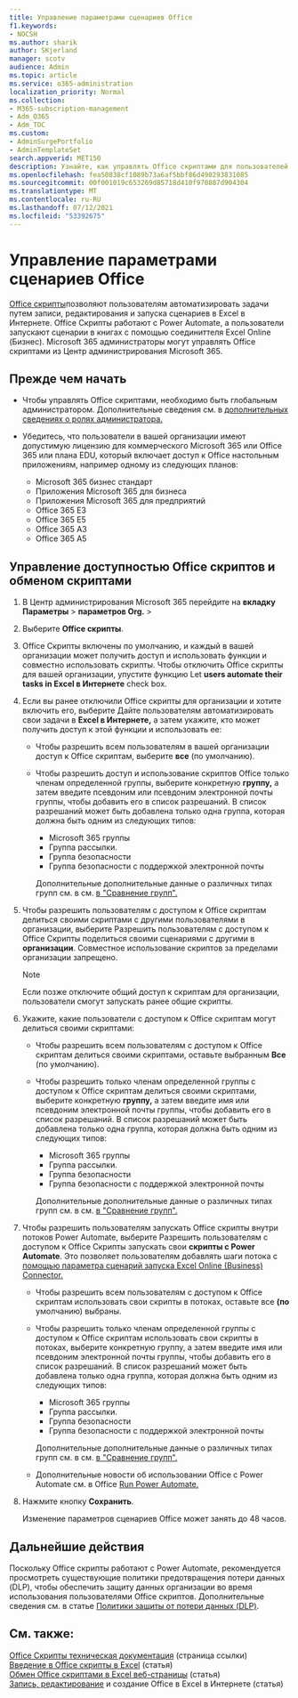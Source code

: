 ```yaml
---
title: Управление параметрами сценариев Office
f1.keywords:
- NOCSH
ms.author: sharik
author: SKjerland
manager: scotv
audience: Admin
ms.topic: article
ms.service: o365-administration
localization_priority: Normal
ms.collection:
- M365-subscription-management
- Adm_O365
- Adm_TOC
ms.custom:
- AdminSurgePortfolio
- AdminTemplateSet
search.appverid: MET150
description: Узнайте, как управлять Office скриптами для пользователей в организации.
ms.openlocfilehash: fea50838cf1089b73a6af5bbf86d490293831085
ms.sourcegitcommit: 00f001019c653269d85718d410f970887d904304
ms.translationtype: MT
ms.contentlocale: ru-RU
ms.lasthandoff: 07/12/2021
ms.locfileid: "53392675"
---
```

# <a name="manage-office-scripts-settings"></a>Управление параметрами сценариев Office

[Office скрипты](/office/dev/scripts)позволяют пользователям автоматизировать задачи путем записи, редактирования и запуска сценариев в Excel в Интернете. Office Скрипты работают с Power Automate, а пользователи запускают сценарии в книгах с помощью соединиттеля Excel Online (Бизнес). Microsoft 365 администраторы могут управлять Office скриптами из Центр администрирования Microsoft 365.

## <a name="before-you-begin"></a>Прежде чем начать

- Чтобы управлять Office скриптами, необходимо быть глобальным администратором. Дополнительные сведения см. в [дополнительных сведениях о ролях администратора.](../add-users/about-admin-roles.md)

- Убедитесь, что пользователи в вашей организации имеют допустимую лицензию для коммерческого Microsoft 365 или Office 365 или плана EDU, который включает доступ к Office настольным приложениям, например одному из следующих планов:

    - Microsoft 365 бизнес стандарт
    - Приложения Microsoft 365 для бизнеса
    - Приложения Microsoft 365 для предприятий
    - Office 365 E3
    - Office 365 E5
    - Office 365 A3
    - Office 365 A5

## <a name="manage-availability-of-office-scripts-and-sharing-of-scripts"></a>Управление доступностью Office скриптов и обменом скриптами

1. В Центр администрирования Microsoft 365 перейдите на **вкладку Параметры** \> **параметров Org.** \> <a href="https://go.microsoft.com/fwlink/p/?linkid=2053743" target="_blank"></a>

2. Выберите **Office скрипты**.

3. Office Скрипты включены по умолчанию, и каждый в вашей организации может получить доступ и использовать функции и совместно использовать скрипты. Чтобы отключить Office скрипты для вашей организации, упустите функцию Let **users automate their tasks in Excel в Интернете** check box.

4. Если вы ранее отключили Office скрипты для организации и хотите включить его, выберите Дайте пользователям автоматизировать свои задачи в **Excel в Интернете,** а затем укажите, кто может получить доступ к этой функции и использовать ее:

    - Чтобы разрешить всем пользователям в вашей организации доступ к Office скриптам, выберите **все** (по умолчанию).

    - Чтобы разрешить доступ и использование скриптов Office только членам определенной группы, выберите конкретную **группу,** а затем введите псевдоним или псевдоним электронной почты группы, чтобы добавить его в список разрешаний. В список разрешаний может быть добавлена только одна группа, которая должна быть одним из следующих типов:
        - Microsoft 365 группы
        - Группа рассылки.
        - Группа безопасности
        - Группа безопасности с поддержкой электронной почты
    
        Дополнительные дополнительные данные о различных типах групп см. в см. [в "Сравнение групп".](../create-groups/compare-groups.md)

5. Чтобы разрешить пользователям с доступом к Office скриптам делиться своими скриптами с другими пользователями в организации, выберите Разрешить пользователям с доступом к Office Скрипты поделиться своими сценариями с другими в **организации**. Совместное использование скриптов за пределами организации запрещено.
 
    > [!NOTE]
    > Если позже отключите общий доступ к скриптам для организации, пользователи смогут запускать ранее общие скрипты.
 
6. Укажите, какие пользователи с доступом к Office скриптам могут делиться своими скриптами:
    
    - Чтобы разрешить всем пользователям с доступом к Office скриптам делиться своими скриптами, оставьте выбранным **Все** (по умолчанию).

    - Чтобы разрешить только членам определенной группы с доступом к Office скриптам делиться своими скриптами, выберите конкретную **группу,** а затем введите имя или псевдоним электронной почты группы, чтобы добавить его в список разрешаний. В список разрешаний может быть добавлена только одна группа, которая должна быть одним из следующих типов:
        - Microsoft 365 группы
        - Группа рассылки.
        - Группа безопасности
        - Группа безопасности с поддержкой электронной почты
    
        Дополнительные дополнительные данные о различных типах групп см. в см. [в "Сравнение групп".](../create-groups/compare-groups.md)

7. Чтобы разрешить пользователям запускать Office скрипты внутри потоков Power Automate, выберите Разрешить пользователям с доступом к Office Скрипты запускать свои **скрипты с Power Automate**. Это позволяет пользователям добавлять шаги потока с [помощью параметра сценарий запуска Excel Online (Business) Connector.](/connectors/excelonlinebusiness) 

    - Чтобы разрешить всем пользователям с доступом к Office скриптам использовать свои скрипты в потоках, оставьте все **(по** умолчанию) выбраны.

    - Чтобы разрешить только членам определенной группы с доступом к Office скриптам использовать свои скрипты в потоках, выберите конкретную группу, а затем введите имя или псевдоним электронной почты группы, чтобы добавить его в список разрешаний. В список разрешаний может быть добавлена только одна группа, которая должна быть одним из следующих типов:
        - Microsoft 365 группы
        - Группа рассылки.
        - Группа безопасности
        - Группа безопасности с поддержкой электронной почты

        Дополнительные дополнительные данные о различных типах групп см. в см. [в "Сравнение групп".](../create-groups/compare-groups.md)

    - Дополнительные новости об использовании Office с Power Automate см. в Office [Run Power Automate.](/office/dev/scripts/develop/power-automate-integration)

8. Нажмите кнопку **Сохранить**.

    Изменение параметров сценариев Office может занять до 48 часов.

## <a name="next-steps"></a>Дальнейшие действия

Поскольку Office скрипты работают с Power Automate, рекомендуется просмотреть существующие политики предотвращения потери данных (DLP), чтобы обеспечить защиту данных организации во время использования пользователями Office скриптов. Дополнительные сведения см. в статье [Политики защиты от потери данных (DLP)](/power-automate/prevent-data-loss).

## <a name="related-content"></a>См. также:

[Office Скрипты техническая документация](/office/dev/scripts/) (страница ссылки)\
[Введение в Office скрипты в Excel](https://support.microsoft.com/office/9fbe283d-adb8-4f13-a75b-a81c6baf163a) (статья)\
[Обмен Office скриптами в Excel веб-страницы](https://support.microsoft.com/office/226eddbc-3a44-4540-acfe-fccda3d1122b) (статья)\
[Запись, редактирование](/office/dev/scripts/tutorials/excel-tutorial) и создание Office в Excel в Интернете (статья)
